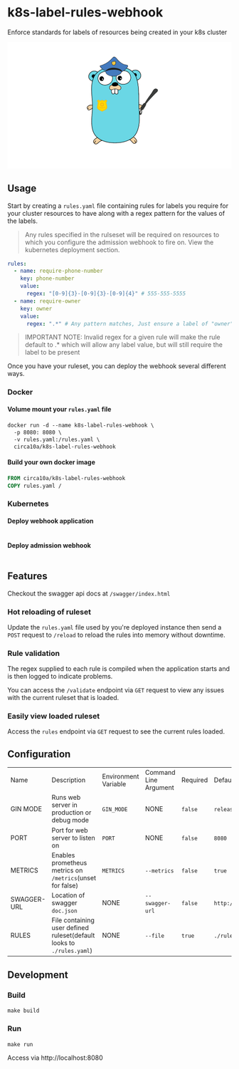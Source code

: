 # k8s-label-rules-webhook

Enforce standards for labels of resources being created in your k8s cluster


![mascot](docs/police-gopher.png)

## Usage

Start by creating a `rules.yaml` file containing rules for labels you require for your cluster resources to have along with a regex pattern for the values of the labels.

> Any rules specified in the rulseset will be required on resources to which you configure the admission webhook to fire on. View the kubernetes deployment section.

```yaml
rules:
  - name: require-phone-number
    key: phone-number
    value:
      regex: "[0-9]{3}-[0-9]{3}-[0-9]{4}" # 555-555-5555
  - name: require-owner
    key: owner
    value:
      regex: ".*" # Any pattern matches, Just ensure a label of "owner" is set
```

> IMPORTANT NOTE: Invalid regex for a given rule will make the rule default to .* which will allow any label value, but will still require the label to be present

Once you have your ruleset, you can deploy the webhook several different ways.

### Docker

#### Volume mount your `rules.yaml` file

```shell
docker run -d --name k8s-label-rules-webhook \
  -p 8080: 8080 \
  -v rules.yaml:/rules.yaml \
  circa10a/k8s-label-rules-webhook
```

#### Build your own docker image

```dockerfile
FROM circa10a/k8s-label-rules-webhook
COPY rules.yaml /
```

### Kubernetes


####  Deploy webhook application

```
```

#### Deploy admission webhook

```
```

## Features

Checkout the swagger api docs at `/swagger/index.html`

### Hot reloading of ruleset

Update the `rules.yaml` file used by you're deployed instance then send a `POST` request to `/reload` to reload the rules into memory without downtime.

### Rule validation

The regex supplied to each rule is compiled when the application starts and is then logged to indicate problems.

You can access the `/validate` endpoint via `GET` request to view any issues with the current ruleset that is loaded.

### Easily view loaded ruleset

Access the `rules` endpoint via `GET` request to see the current rules loaded.

## Configuration

|             |                                                                       |                      |                        |           |               |
|-------------|-----------------------------------------------------------------------|----------------------|------------------------|-----------|---------------|
| Name        | Description                                                           | Environment Variable | Command Line Argument  | Required | Default        |
| GIN MODE    | Runs web server in production or debug mode                           |`GIN_MODE`            | NONE                   | `false`  | `release`      |
| PORT        | Port for web server to listen on                                      | `PORT`               | NONE                   | `false`  | `8080`         |
| METRICS     | Enables prometheus metrics on `/metrics`(unset for false)             |`METRICS`             | `--metrics`            | `false`  | `true`         |
| SWAGGER-URL | Location of swagger `doc.json`                                        | NONE                 | `--swagger-url`        | `false`   | `http://localhost${PORT}/swagger/doc.json`|
| RULES       | File containing user defined ruleset(default looks to `./rules.yaml`) | NONE                 | `--file`               | `true`   | `./rules.yaml` |


## Development

### Build

```shell
make build
```

### Run

```shell
make run
```

Access via http://localhost:8080
